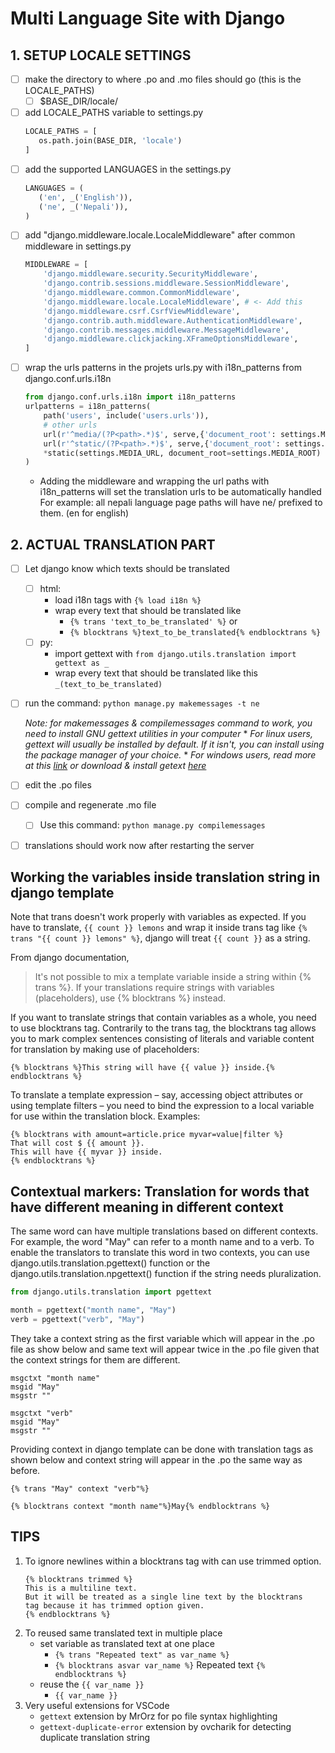 # Multi Language Site with Django
## 1. SETUP LOCALE SETTINGS
* [ ] make the directory to where .po and .mo files should go (this is the LOCALE_PATHS)
    * [ ] $BASE_DIR/locale/
* [ ] add LOCALE_PATHS variable to settings.py
   ```python
  LOCALE_PATHS = [
      os.path.join(BASE_DIR, 'locale')
  ]
   ```
* [ ] add the supported LANGUAGES in the settings.py
   ```python
  LANGUAGES = (
      ('en', _('English')),
      ('ne', _('Nepali')),
  )
   ```
* [ ] add "django.middleware.locale.LocaleMiddleware" after common middleware in settings.py
   ```python
   MIDDLEWARE = [
       'django.middleware.security.SecurityMiddleware',
       'django.contrib.sessions.middleware.SessionMiddleware',
       'django.middleware.common.CommonMiddleware',
       'django.middleware.locale.LocaleMiddleware', # <- Add this
       'django.middleware.csrf.CsrfViewMiddleware',
       'django.contrib.auth.middleware.AuthenticationMiddleware',
       'django.contrib.messages.middleware.MessageMiddleware',
       'django.middleware.clickjacking.XFrameOptionsMiddleware',
   ]
   ```
* [ ] wrap the urls patterns in the projets urls.py with i18n_patterns from django.conf.urls.i18n
   ```python
   from django.conf.urls.i18n import i18n_patterns
   urlpatterns = i18n_patterns(
       path('users', include('users.urls')),
       # other urls
       url(r'^media/(?P<path>.*)$', serve,{'document_root': settings.MEDIA_ROOT}),
       url(r'^static/(?P<path>.*)$', serve,{'document_root': settings.STATIC_ROOT}),
       *static(settings.MEDIA_URL, document_root=settings.MEDIA_ROOT)
   )
   ```
    * Adding the middleware and wrapping the url paths with i18n_patterns will
      set the translation urls to be automatically handled
      For example: all nepali language page paths will have ne/ prefixed to them.
      (en for english)

## 2. ACTUAL TRANSLATION PART
* [ ] Let django know which texts should be translated
    * [ ] html:
        * load i18n tags with `{% load i18n %}` 
        * wrap every text that should be translated like
            * `{% trans 'text_to_be_translated' %}` or
            * `{% blocktrans %}text_to_be_translated{% endblocktrans %}`
    * [ ] py:
        * import gettext with
          `from django.utils.translation import gettext as _`
        * wrap every text that should be translated like this
          `_(text_to_be_translated)`
* [ ] run the command: `python manage.py makemessages -t ne`
  
  _Note: for makemessages & compilemessages command to work, you need to install GNU gettext utilities 
  in your computer_
      * _For linux users, gettext will usually be installed by default. If it isn't, you
      can install using the package manager of your choice._
      * _For windows users, read more at this [link](https://docs.djangoproject.com/en/2.2/topics/i18n/translation/#gettext-on-windows) or download & install getext [here](https://mlocati.github.io/articles/gettext-iconv-windows.html)_
* [ ] edit the .po files
* [ ] compile and regenerate .mo file
    * [ ] Use this command: `python manage.py compilemessages`
* [ ] translations should work now after restarting the server

## Working the variables inside translation string in django template
Note that trans doesn't work properly with variables as expected.
If you have to translate, `{{ count }} lemons` and wrap it inside trans tag like
`{% trans "{{ count }} lemons" %}`, django will treat `{{ count }}` as a string.

From django documentation,
> It's not possible to mix a template variable inside a string within {% trans
> %}. If your translations require strings with variables (placeholders), use
> {% blocktrans %} instead.

If you want to translate strings that contain variables as a whole, you need to use
blocktrans tag. Contrarily to the trans tag, the blocktrans tag allows you to mark complex
sentences consisting of literals and variable content for translation by making
use of placeholders:
```htmldjango
{% blocktrans %}This string will have {{ value }} inside.{% endblocktrans %}
```
To translate a template expression – say, accessing object attributes or using
template filters – you need to bind the expression to a local variable for use
within the translation block. Examples:

```htmldjango
{% blocktrans with amount=article.price myvar=value|filter %}
That will cost $ {{ amount }}.
This will have {{ myvar }} inside.
{% endblocktrans %}
```

## Contextual markers: Translation for words that have different meaning in different context
The same word can have multiple translations based on different contexts. For
example, the word "May" can refer to a month name and to a verb. To enable the
translators to translate this word in two contexts, you can use
django.utils.translation.pgettext() function or the
django.utils.translation.npgettext() function if the string needs
pluralization.
```python
from django.utils.translation import pgettext

month = pgettext("month name", "May")
verb = pgettext("verb", "May")
```
They take a context string as the first variable which will appear in the .po
file as show below and same text will appear twice in the .po file given that
the context strings for them are different.

```po
msgctxt "month name"
msgid "May"
msgstr ""

msgctxt "verb"
msgid "May"
msgstr ""
```

Providing context in django template can be done with translation tags as shown
below and context string will appear in the .po the same way as before.
```htmldjango
{% trans "May" context "verb"%}

{% blocktrans context "month name"%}May{% endblocktrans %}
```


## TIPS
1. To ignore newlines within a blocktrans tag with can use trimmed option.
    ```
    {% blocktrans trimmed %}
    This is a multiline text.
    But it will be treated as a single line text by the blocktrans
    tag because it has trimmed option given.
    {% endblocktrans %}
    ```
2. To reused same translated text in multiple place
    * set variable as translated text at one place
        * `{% trans "Repeated text" as var_name %}`
        * `{% blocktrans asvar var_name %}`
           Repeated text
          `{% endblocktrans %}`
    * reuse the `{{ var_name }}`
        * `{{ var_name }}`
3. Very useful extensions for VSCode
    * `gettext` extension by MrOrz for po file syntax highlighting
    * `gettext-duplicate-error` extension by ovcharik for detecting
    duplicate translation string

<!--## TODO List-->
<!--* [ ] Setup the simple project-->
<!--* [ ] Make app necromancer-->
<!--<!-1--->
<!--Tables aren't really required right now because we're just doing static-->
<!--translation it's not high priority-->
<!--* [ ] Add following tables--> 
<!--    * [ ] Spell-->
<!--        + id-->
<!--        + name-->
<!--        + description-->
<!--    * [ ] Necromancer-->
<!--        + id-->
<!--        + name-->
<!--        + gender-->
<!--        + age-->
<!--        + experience-->
<!--        + spells = ManyToManyField(Spell)-->
<!--    * [ ] Revived-->
<!--        + id-->
<!--        + name-->
<!--        + occupation-->
<!--        + revived_by (FK to Necromancer)-->
<!---1->-->
<!--* [ ] Add a simple view (Welcome to the site)-->
<!--* [ ] Translate it using necromancer.-->

<!--* [ ] Add a welcome page-->
<!--* [ ] Pass some context to the welcome page-->
<!--* [ ] Add some text in the welcome page-->
<!--* [ ] Translate both texts-->
<!--    1. [ ] passed as context-->
<!--    2. [ ] already present in the template-->
<!--* End of our tasks-->

<!--## What we're working with?-->
<!--* Only static translation-->

<!--## Setup django project-->
<!--## Create a view-->

